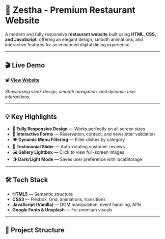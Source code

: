 # 🍝 Zestha - Premium Restaurant Website  

A modern and fully responsive **restaurant website** built using **HTML, CSS, and JavaScript**, offering an elegant design, smooth animations, and interactive features for an enhanced digital dining experience.  

---

## 🎬 Live Demo  

📽️ [**View Website**](https://yourusername.github.io/zestha-restaurant)  

*Showcasing sleek design, smooth navigation, and dynamic user interactions.*  

---

## 💡 Key Highlights  

- 🍷 **Fully Responsive Design** — Works perfectly on all screen sizes  
- 🧾 **Interactive Forms** — Reservation, contact, and newsletter validation  
- 🍽️ **Dynamic Menu Filtering** — Filter dishes by category  
- 💬 **Testimonial Slider** — Auto-rotating customer reviews  
- 🖼️ **Gallery Lightbox** — Click to view full-screen images  
- 🌗 **Dark/Light Mode** — Saves user preference with localStorage  

---

## 🛠️ Tech Stack  

- **HTML5** — Semantic structure  
- **CSS3** — Flexbox, Grid, animations, transitions  
- **JavaScript (Vanilla)** — DOM manipulation, event handling, APIs  
- **Google Fonts & Unsplash** — For premium visuals  

---

## 📂 Project Structure  
